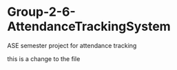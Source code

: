 # Group-2-6-AttendanceTrackingSystem
ASE semester project for attendance tracking

this is a change to the file
